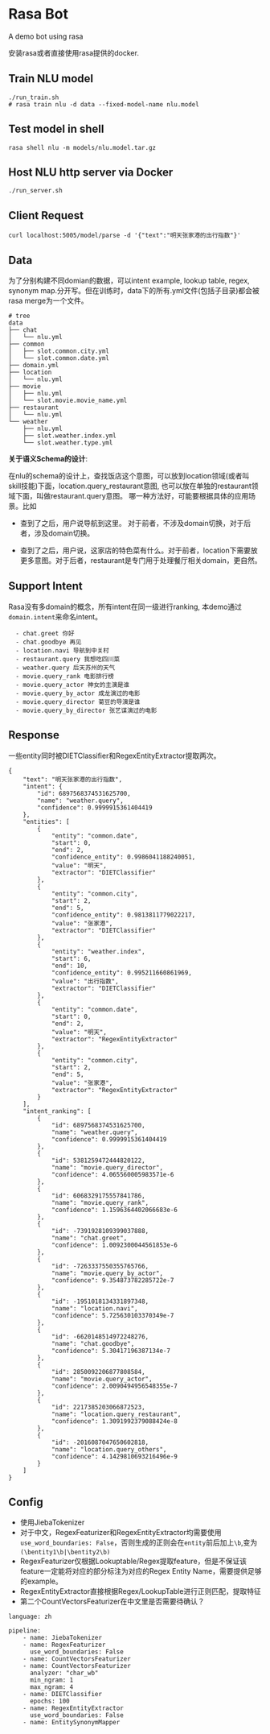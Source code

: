 # Rasa Bot

A demo bot using rasa

安装rasa或者直接使用rasa提供的docker.


## Train NLU model
```
./run_train.sh
# rasa train nlu -d data --fixed-model-name nlu.model
```

## Test model in shell
```
rasa shell nlu -m models/nlu.model.tar.gz
```

## Host NLU http server via Docker
```
./run_server.sh
```

## Client Request
```
curl localhost:5005/model/parse -d '{"text":"明天张家港的出行指数"}'
```


## Data

为了分别构建不同domian的数据，可以intent example, lookup table, regex, synonym map.分开写。但在训练时，data下的所有.yml文件(包括子目录)都会被rasa merge为一个文件。


```
# tree
data
├── chat
│   └── nlu.yml
├── common
│   ├── slot.common.city.yml
│   └── slot.common.date.yml
├── domain.yml
├── location
│   └── nlu.yml
├── movie
│   ├── nlu.yml
│   └── slot.movie.movie_name.yml
├── restaurant
│   └── nlu.yml
└── weather
    ├── nlu.yml
    ├── slot.weather.index.yml
    └── slot.weather.type.yml
```

**关于语义Schema的设计**:

在nlu的schema的设计上，查找饭店这个意图，可以放到location领域(或者叫skill技能)下面，location.query_restaurant意图, 也可以放在单独的restaurant领域下面，叫做restaurant.query意图。
哪一种方法好，可能要根据具体的应用场景。比如

* 查到了之后，用户说导航到这里。 对于前者，不涉及domain切换，对于后者，涉及domain切换。

* 查到了之后，用户说，这家店的特色菜有什么。对于前者，location下需要放更多意图。对于后者，restaurant是专门用于处理餐厅相关domain，更自然。


## Support Intent

Rasa没有多domain的概念，所有intent在同一级进行ranking, 本demo通过`domain.intent`来命名intent。


```
  - chat.greet 你好
  - chat.goodbye 再见
  - location.navi 导航到中关村
  - restaurant.query 我想吃四川菜
  - weather.query 后天苏州的天气
  - movie.query_rank 电影排行榜
  - movie.query_actor 神女的主演是谁
  - movie.query_by_actor 成龙演过的电影
  - movie.query_director 菊豆的导演是谁
  - movie.query_by_director 张艺谋演过的电影
```

## Response

一些entity同时被DIETClassifier和RegexEntityExtractor提取两次。
```
{
    "text": "明天张家港的出行指数",
    "intent": {
        "id": 6897568374531625700,
        "name": "weather.query",
        "confidence": 0.9999915361404419
    },
    "entities": [
        {
            "entity": "common.date",
            "start": 0,
            "end": 2,
            "confidence_entity": 0.9986041188240051,
            "value": "明天",
            "extractor": "DIETClassifier"
        },
        {
            "entity": "common.city",
            "start": 2,
            "end": 5,
            "confidence_entity": 0.9813811779022217,
            "value": "张家港",
            "extractor": "DIETClassifier"
        },
        {
            "entity": "weather.index",
            "start": 6,
            "end": 10,
            "confidence_entity": 0.995211660861969,
            "value": "出行指数",
            "extractor": "DIETClassifier"
        },
        {
            "entity": "common.date",
            "start": 0,
            "end": 2,
            "value": "明天",
            "extractor": "RegexEntityExtractor"
        },
        {
            "entity": "common.city",
            "start": 2,
            "end": 5,
            "value": "张家港",
            "extractor": "RegexEntityExtractor"
        }
    ],
    "intent_ranking": [
        {
            "id": 6897568374531625700,
            "name": "weather.query",
            "confidence": 0.9999915361404419
        },
        {
            "id": 5381259472444820122,
            "name": "movie.query_director",
            "confidence": 4.065560005983571e-6
        },
        {
            "id": 6068329175557841786,
            "name": "movie.query_rank",
            "confidence": 1.1596364402066683e-6
        },
        {
            "id": -7391928109399037888,
            "name": "chat.greet",
            "confidence": 1.0092300044561853e-6
        },
        {
            "id": -7263337550355765766,
            "name": "movie.query_by_actor",
            "confidence": 9.354873782285722e-7
        },
        {
            "id": -1951018134331897348,
            "name": "location.navi",
            "confidence": 5.725630103370349e-7
        },
        {
            "id": -6620148514972248276,
            "name": "chat.goodbye",
            "confidence": 5.30417196387134e-7
        },
        {
            "id": 2850092206877808584,
            "name": "movie.query_actor",
            "confidence": 2.0090494956548355e-7
        },
        {
            "id": 2217385203066872523,
            "name": "location.query_restaurant",
            "confidence": 1.3091992379088424e-8
        },
        {
            "id": -2016087047650602818,
            "name": "location.query_others",
            "confidence": 4.1429810693216496e-9
        }
    ]
}
```

## Config
* 使用JiebaTokenizer
* 对于中文，RegexFeaturizer和RegexEntityExtractor均需要使用`use_word_boundaries: False`，否则生成的正则会在`entity`前后加上`\b`,变为`(\bentity1\b|\bentity2\b)`
* RegexFeaturizer仅根据Lookuptable/Regex提取feature，但是不保证该feature一定能将对应的部分标注为对应的Regex Entity Name，需要提供足够的example。
* RegexEntityExtractor直接根据Regex/LookupTable进行正则匹配，提取特征
* 第二个CountVectorsFeaturizer在中文里是否需要待确认？

```
language: zh

pipeline:
    - name: JiebaTokenizer
    - name: RegexFeaturizer 
      use_word_boundaries: False
    - name: CountVectorsFeaturizer
    - name: CountVectorsFeaturizer
      analyzer: "char_wb"
      min_ngram: 1
      max_ngram: 4
    - name: DIETClassifier
      epochs: 100
    - name: RegexEntityExtractor
      use_word_boundaries: False
    - name: EntitySynonymMapper
```

